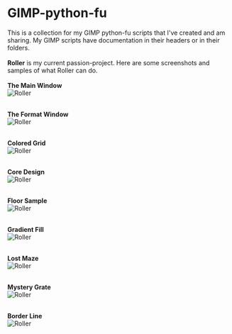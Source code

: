 # GIMP-python-fu
This is a collection for my GIMP python-fu scripts that I've created and am sharing. My GIMP scripts have documentation in their headers or in their folders.
</br></br>
**Roller** is my current passion-project. Here are some screenshots and samples of what Roller can do.
</br></br>
**The Main Window**</br>
![Roller](/images/roller-main.jpg)
</br></br>

**The Format Window**</br>
![Roller](/images/roller-format.jpg)
</br></br>

**Colored Grid**</br>
![Roller](/images/roller-colored-grid.jpg)
</br></br>

**Core Design**</br>
![Roller](/images/roller-core-design.jpg)
</br></br>

**Floor Sample**</br>
![Roller](/images/roller-floor-sample.jpg)
</br></br>

**Gradient Fill**</br>
![Roller](/images/roller-gradient-fill.jpg)
</br></br>

**Lost Maze**</br>
![Roller](/images/roller-lost-maze.jpg)
</br></br>

**Mystery Grate**</br>
![Roller](/images/roller-mystery-grate.jpg)
</br></br>

**Border Line**</br>
![Roller](/images/roller-border-line.jpg)
</br></br>



